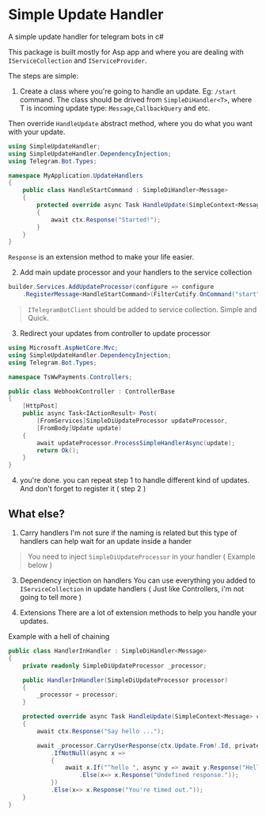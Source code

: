# Simple Update Handler
A simple update handler for telegram bots in c#

This package is built mostly for Asp app and where you are dealing with `IServiceCollection` and
`IServiceProvider`.

The steps are simple:
1. Create a class where you're going to handle an update. Eg: `/start` command.
The class should be drived from `SimpleDiHandler<T>`, where T is incoming update type:
`Message`,`CallbackQuery` and etc.

Then override `HandleUpdate` abstract method, where you do what you want with your update.
```cs
using SimpleUpdateHandler;
using SimpleUpdateHandler.DependencyInjection;
using Telegram.Bot.Types;

namespace MyApplication.UpdateHandlers
{
    public class HandleStartCommand : SimpleDiHandler<Message>
    {
        protected override async Task HandleUpdate(SimpleContext<Message> ctx)
        {
            await ctx.Response("Started!");
        }
    }
}
```

`Response` is an extension method to make your life easier.

2. Add main update processor and your handlers to the service collection

```cs
builder.Services.AddUpdateProcessor(configure => configure
    .RegisterMessage<HandleStartCommand>(FilterCutify.OnCommand("start")));
```
> `ITelegramBotClient` should be added to service collection.
Simple and Quick.

3. Redirect your updates from controller to update processor

```cs
using Microsoft.AspNetCore.Mvc;
using SimpleUpdateHandler.DependencyInjection;
using Telegram.Bot.Types;

namespace TsWwPayments.Controllers;

public class WebhookController : ControllerBase
{
    [HttpPost]
    public async Task<IActionResult> Post(
        [FromServices]SimpleDiUpdateProcessor updateProcessor,
        [FromBody]Update update)
    {
        await updateProcessor.ProcessSimpleHandlerAsync(update);
        return Ok();
    }
}
```

4. you're done. you can repeat step 1 to handle different kind of updates.
And don't forget to register it ( step 2 )

## What else?
1. Carry handlers
I'm not sure if the naming is related but this type of handlers can help wait for an update inside a hander
> You need to inject `SimpleDiUpdateProcessor` in your handler ( Example below )

3. Dependency injection on handlers
You can use everything you added to `IServiceCollection` in update handlers ( Just like Controllers, i'm not going to tell more )

3. Extensions
There are a lot of extension methods to help you handle your updates.

Example with a hell of chaining
```cs
public class HandlerInHandler : SimpleDiHandler<Message>
{
    private readonly SimpleDiUpdateProcessor _processor;

    public HandlerInHandler(SimpleDiUpdateProcessor processor)
    {
        _processor = processor;
    }

    protected override async Task HandleUpdate(SimpleContext<Message> ctx)
    {
        await ctx.Response("Say hello ...");

        await _processor.CarryUserResponse(ctx.Update.From!.Id, privateOnly: true)
            .IfNotNull(async x =>
            {
                await x.If("^hello ", async y => await y.Response("Hello There!"))
                    .Else(x=> x.Response("Undefined response."));
            })
            .Else(x=> x.Response("You're timed out."));
    }
}
```
